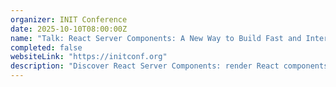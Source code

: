 ```yaml
---
organizer: INIT Conference
date: 2025-10-10T08:00:00Z
name: "Talk: React Server Components: A New Way to Build Fast and Interactive Web Apps"
completed: false
websiteLink: "https://initconf.org"
description: "Discover React Server Components: render React components on the server, stream them to the client, and build rich, interactive web interfaces with minimal client-side code. Learn how they work, and their benefits over traditional approaches, see real-world examples, and get best practices for adopting them in your projects."
---
```

